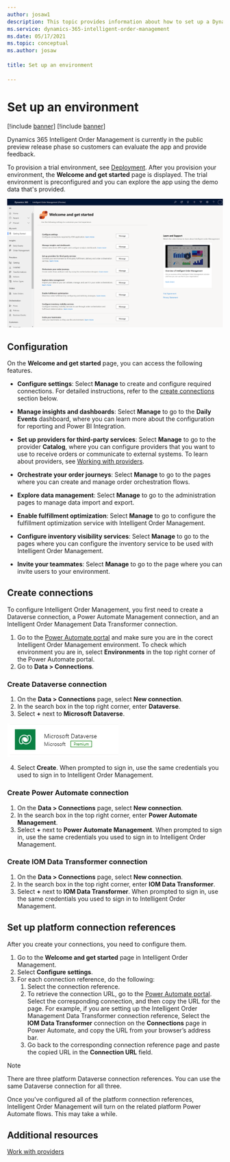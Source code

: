 ```yaml
---
author: josaw1
description: This topic provides information about how to set up a Dynamics 365 Intelligent Order Management environment.
ms.service: dynamics-365-intelligent-order-management
ms.date: 05/17/2021
ms.topic: conceptual
ms.author: josaw

title: Set up an environment

---
```



# Set up an environment

[!include [banner](includes/banner.md)]
[!include [banner](includes/preview-banner.md)]

Dynamics 365 Intelligent Order Management is currently in the public preview release phase so customers can evaluate the app and provide feedback.

To provision a trial environment, see [Deployment](/power-platform/admin/trial-environments.md). After you provision your environment, the **Welcome and get started** page is displayed. The trial environment is preconfigured and you can explore the app using the demo data that's provided.

![Welcome and get started screen ](media/welcome2.png)

## Configuration

On the **Welcome and get started** page, you can access the following features.

- **Configure settings**: Select **Manage** to create and configure required connections. For detailed instructions, refer to the [create connections](setup.md#Createconnections) section below.

- **Manage insights and dashboards**: Select **Manage** to go to the **Daily Events** dashboard, where you can learn more about the configuration for reporting and Power BI Integration.

- **Set up providers for third-party services**: Select **Manage** to go to the provider **Catalog**, where you can configure providers that you want to use to receive orders or communicate to external systems. To learn about providers, see [Working with providers](work-providers.md).

- **Orchestrate your order journeys**: Select **Manage** to go to the pages where you can create and manage order orchestration flows.

- **Explore data management**: Select **Manage** to go to the administration pages to manage data import and export.

- **Enable fulfillment optimization**: Select **Manage** to go to configure the fulfillment optimization service with Intelligent Order Management.

- **Configure inventory visibility services**: Select **Manage** to go to the pages where you can configure the inventory service to be used with Intelligent Order Management.

- **Invite your teammates**: Select **Manage** to go to the page where you can invite users to your environment.


## Create connections

To configure Intelligent Order Management, you first need to create a Dataverse connection, a Power Automate Management connection, and an Intelligent Order Management Data Transformer connection. 

1. Go to the [Power Automate portal](https://us.flow.microsoft.com/) and make sure you are in the corect Intelligent Order Management environment. To check which environment you are in, select **Environments** in the top right corner of the Power Automate portal.
1. Go to **Data > Connections**.

### Create Dataverse connection

1. On the **Data > Connections** page, select **New connection**.
2. In the search box in the top right corner, enter **Dataverse**.
3. Select **+** next to **Microsoft Dataverse**.

![Dataverse logo](media/dataverse-connection.png)

4. Select **Create**. When prompted to sign in, use the same credentials you used to sign in to Intelligent Order Management.

### Create Power Automate connection

1. On the **Data > Connections** page, select **New connection**.
2. In the search box in the top right corner, enter **Power Automate Management**.
3. Select **+** next to **Power Automate Management**. When prompted to sign in, use the same credentials you used to sign in to Intelligent Order Management.

### Create IOM Data Transformer connection

1. On the **Data > Connections** page, select **New connection**.
2. In the search box in the top right corner, enter **IOM Data Transformer**.
3. Select **+** next to **IOM Data Transformer**. When prompted to sign in, use the same credentials you used to sign in to Intelligent Order Management.

## Set up platform connection references

After you create your connections, you need to configure them.

1. Go to the **Welcome and get started** page in Intelligent Order Management.
2. Select **Configure settings**.
3. For each connection reference, do the following:
   1. Select the connection reference.
   1. To retrieve the connection URL, go to the [Power Automate portal](https://us.flow.microsoft.com/). Select the corresponding connection, and then copy the URL for the page. For example, if you are setting up the Intelligent Order Management Data Transformer connection reference, Select the **IOM Data Transformer** connection on the **Connections** page in Power Automate, and copy the URL from your browser’s address bar.
   1. Go back to the corresponding connection reference page and paste the copied URL in the **Connection URL** field.

> [!NOTE]
> There are three platform Dataverse connection references. You can use the same Dataverse connection for all three. 

Once you've configured all of the platform connection references, Intelligent Order Management will turn on the related platform Power Automate flows. This may take a while. 

## Additional resources
[Work with providers](work-providers.md)
